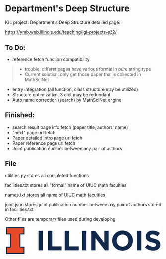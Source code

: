 # Department's Deep Structure
IGL project: Department's Deep Structure
detailed page:

https://ymb.web.illinois.edu/teaching/igl-projects-s22/

## To Do:
- reference fetch function compatibility
> - trouble: differnt pages have various format in pure string type
> - Current solution: only get those paper that is collected in MathSciNet
- entry integration (all function, class structure may be utilized)
- Structure optimization. 3 dict may be redundant 
- Auto name correction (search) by MathSciNet engine

## Finished:
- search result page info fetch (paper title, authors' name)
- "next" page url fetch 
- Paper detailed intro page url fetch 
- Paper reference page url fetch
- Joint publication number between any pair of authors

## File
utilities.py stores all completed functions

facilities.txt stores all "formal" name of UIUC math faculties

names.txt stores all name of UIUC math faculties

joint.json stores joint publication number between any pair of authors stored in facilities.txt

Other files are temporary files used during developing



![image](https://github.com/CoulsonZhang/Deep_Structure/blob/main/Image/UIUC_logo.png)
